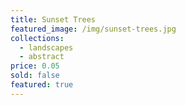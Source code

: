 ```yaml
---
title: Sunset Trees
featured_image: /img/sunset-trees.jpg
collections:
  - landscapes
  - abstract
price: 0.05
sold: false
featured: true
---
```

